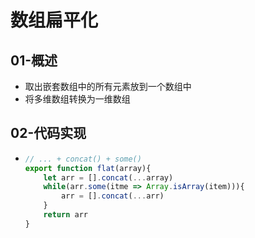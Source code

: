 # 数组扁平化

## 01-概述

- 取出嵌套数组中的所有元素放到一个数组中
- 将多维数组转换为一维数组

## 02-代码实现

- ```js
  // ... + concat() + some()
  export function flat(array){
      let arr = [].concat(...array)
      while(arr.some(itme => Array.isArray(item))){
          arr = [].concat(...arr)
      }
      return arr
  }
  ```